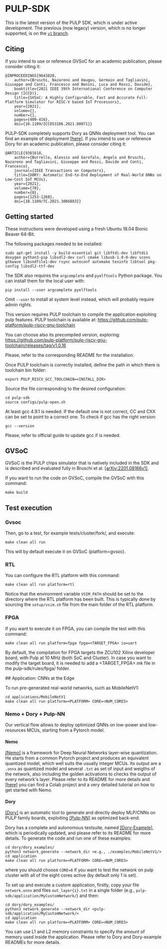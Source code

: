 # PULP-SDK

This is the latest version of the PULP SDK, which is under active development. The previous (now legacy) version, which is no longer supported, is on the [`v1` branch](https://github.com/pulp-platform/pulp-sdk/tree/v1).

## Citing

If you intend to use or reference GVSoC for an academic publication, please consider citing it:

```
@INPROCEEDINGS{9643828,
	author={Bruschi, Nazareno and Haugou, Germain and Tagliavini, Giuseppe and Conti, Francesco and Benini, Luca and Rossi, Davide},
	booktitle={2021 IEEE 39th International Conference on Computer Design (ICCD)},
	title={GVSoC: A Highly Configurable, Fast and Accurate Full-Platform Simulator for RISC-V based IoT Processors},
	year={2021},
	volume={},
	number={},
	pages={409-416},
	doi={10.1109/ICCD53106.2021.00071}}
```

PULP-SDK completely supports Dory as QNNs deployment tool. You can find an example of deployment [\[here\]](#cnns-at-the-edge). If you intend to use or reference Dory for an academic publication, please consider citing it:

```
@ARTICLE{9381618,
	author={Burrello, Alessio and Garofalo, Angelo and Bruschi, Nazareno and Tagliavini, Giuseppe and Rossi, Davide and Conti, Francesco},
	journal={IEEE Transactions on Computers},
	title={DORY: Automatic End-to-End Deployment of Real-World DNNs on Low-Cost IoT MCUs},
	year={2021},
	volume={70},
	number={8},
	pages={1253-1268},
	doi={10.1109/TC.2021.3066883}}
```

## Getting started

These instructions were developed using a fresh Ubuntu 18.04 Bionic Beaver 64-Bit.

The following packages needed to be installed:

~~~~~shell
sudo apt-get install -y build-essential git libftdi-dev libftdi1 doxygen python3-pip libsdl2-dev curl cmake libusb-1.0-0-dev scons gtkwave libsndfile1-dev rsync autoconf automake texinfo libtool pkg-config libsdl2-ttf-dev
~~~~~

The SDK also requires the `argcomplete` and `pyelftools` Python package. You can install them for the local user with:
~~~~~shell
pip install --user argcomplete pyelftools
~~~~~
Omit `--user` to install at system level instead, which will probably require admin rights.

This version requires PULP toolchain to compile the application exploiting pulp features. PULP toolchain is available at: https://github.com/pulp-platform/pulp-riscv-gnu-toolchain

You can choose also its precompiled version, exploring: https://github.com/pulp-platform/pulp-riscv-gnu-toolchain/releases/tag/v1.0.16

Please, refer to the corresponding README for the installation.

Once PULP toolchain is correctly installed, define the path in which there is toolchain bin folder:

~~~~~shell
export PULP_RISCV_GCC_TOOLCHAIN=<INSTALL_DIR>
~~~~~

Source the file corresponding to the desired configuration:

~~~~~shell
cd pulp-sdk
source configs/pulp-open.sh
~~~~~

At least gcc 4.9.1 is needed. If the default one is not correct, CC and CXX can be set to
point to a correct one. To check if gcc has the right version:

~~~~~shell
gcc --version
~~~~~

Please, refer to official guide to update gcc if is needed.

## GVSoC

GVSoC is the PULP chips simulator that is natively included in the SDK and is described and evaluated fully in Bruschi et al. [\[arXiv:2201.08166v1\]](https://arxiv.org/abs/2201.08166).

If you want to run the code on GVSoC, compile the GVSoC with this command:

~~~~~shell
make build
~~~~~

## Test execution

### Gvsoc

Then, go to a test, for example tests/cluster/fork/, and execute:

~~~~~shell
make clean all run
~~~~~

This will by default execute it on GVSoC (platform=gvsoc).

### RTL

You can configure the RTL platform with this command:

~~~~~shell
make clean all run platform=rtl
~~~~~

Notice that the environment variable `VSIM_PATH` should be set to the directory where the RTL platform has been built.
This is typically done by sourcing the `setup/vsim.sh` file from the main folder of the RTL platform.

### FPGA

If you want to execute it on FPGA, you can compile the test with this command:

~~~~~shell
make clean all run platform=fpga fpga=<TARGET_FPGA> io=uart
~~~~~

By default, the compilation for FPGA targets the ZCU102 Xilinx developer board, with Pulp at 10 MHz (both SoC and Cluster). In case you want to modify the target board, it is needed to add a <TARGET_FPGA>.mk file in the pulp-sdk/rules/fpga/ folder.

<a name='cnns-at-the-edge'>
## Application: CNNs at the Edge
</a>

To run pre-generated real-world networks, such as MobileNetV1:

~~~~~shell
cd applications/MobileNetV1
make clean all run platform=<PLATFORM> CORE=<NUM_CORES>
~~~~~

### Nemo + Dory + Pulp-NN

Our vertical flow allows to deploy optimized QNNs on low-power and low-resources MCUs, starting from a Pytorch model.

#### Nemo

[\[Nemo\]](https://github.com/pulp-platform/nemo) is a framework for Deep Neural Networks layer-wise quantization.
He starts from a common Pytorch project and produces an equivalent quantized model, which well suits the usually integer MCUs.
Its output are a `.onnx` as quantized model and several `.txt` as set of input and weigths of the network, also including the golden activations to checks the output of every network's layer.
Please refer to its README for more details and [\[here\]](https://colab.research.google.com/drive/1qdc__9uZAGk9TzylsH3S8tB73bWcA2cA?usp=sharing#scrollTo=xelcF1jxkAit) you can find a Colab project and a very detailed tutorial on how to get started with Nemo.

#### Dory

[\[Dory\]](https://github.com/pulp-platform/dory) is an automatic tool to generate and directly deploy MLP/CNNs on PULP family boards, exploiting [\[Pulp-NN\]](https://github.com/pulp-platform/pulp-nn) as optimized back-end.

Dory has a complete and autonomous testsuite, named [\[Dory-Example\]](https://github.com/pulp-platform/dory_examples), which is periodically updated, and please refer to its README for more details.
To generate the code and run one of these examples:

~~~~~shell
cd dory/dory_examples/
python3 network_generate --network_dir <e.g., ./examples/MobileNetV1/>
cd application
make clean all run platform=<PLATFORM> CORE=<NUM_CORES>
~~~~~

where you should choose `CORE=8` if you want to test the network on pulp cluster with all of the eight cores active (by default only 1 is set).

To set up and execute a custom application, firstly, copy your file `network.onnx` and files `out_layer{i}.txt` in a single folder (e.g., `pulp-sdk/application/MyCustomNetwork/`) and then:

~~~~~shell
cd dory/dory_examples/
python3 network_generate --network_dir <pulp-sdk/application/MyCustomNetwork/>
cd application
make clean all run platform=<PLATFORM> CORE=<NUM_CORES>
~~~~~

You can use L1 and L2 memory constraints to specify the amount of memory used inside the application. Please refer to Dory and Dory-example READMEs for more details.
